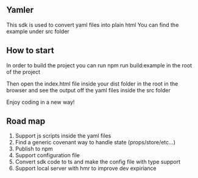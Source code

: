 ## Yamler

This sdk is used to convert yaml files into plain html
You can find the example under src folder

## How to start

In order to build the project you can run npm run build:example in the root of the project

Then open the index.html file inside your dist folder in the root in the browser and see the output off the yaml files inside the src folder

Enjoy coding in a new way!

## Road map
1. Support js scripts inside the yaml files
2. Find a generic covenant way to handle state (props/store/etc...)
3. Publish to npm
4. Support configuration file
5. Convert sdk code to ts and make the config file with type support
6. Support local server with hmr to improve dev expiriance
